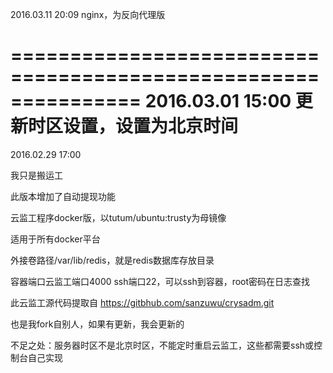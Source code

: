 2016.03.11 20:09
nginx，为反向代理版

===============================================================
2016.03.01 15:00
更新时区设置，设置为北京时间
==============================================================
2016.02.29 17:00

我只是搬运工

此版本增加了自动提现功能

云监工程序docker版，以tutum/ubuntu:trusty为母镜像

适用于所有docker平台

外接卷路径/var/lib/redis，就是redis数据库存放目录

容器端口云监工端口4000 ssh端口22，可以ssh到容器，root密码在日志查找

此云监工源代码提取自 https://gitbhub.com/sanzuwu/crysadm.git

也是我fork自别人，如果有更新，我会更新的

不足之处：服务器时区不是北京时区，不能定时重启云监工，这些都需要ssh或控制台自己实现


